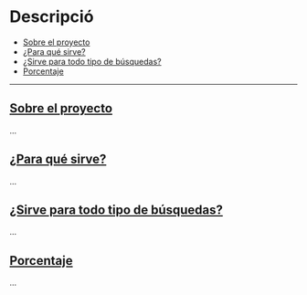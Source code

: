 # Descripció

- [Sobre el proyecto](/{{route}}/{{version}}/description#about)
- [¿Para qué sirve?](/{{route}}/{{version}}/description#for)
- [¿Sirve para todo tipo de búsquedas?](/{{route}}/{{version}}/description#useful)
- [Porcentaje](/{{route}}/{{version}}/description#percentage)

---


<a name="about"></a>
## [Sobre el proyecto](/{{route}}/{{version}}/description#about)
...


<a name="for"></a>
## [¿Para qué sirve?](/{{route}}/{{version}}/description#for)
...


<a name="useful"></a>
## [¿Sirve para todo tipo de búsquedas?](/{{route}}/{{version}}/description#useful)
...


<a name="percentage"></a>
## [Porcentaje](/{{route}}/{{version}}/description#percentage)
...
